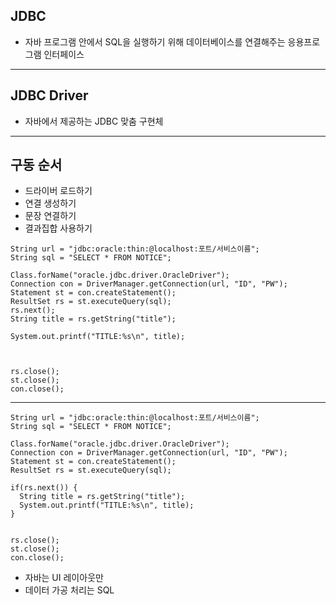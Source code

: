 ## JDBC
* 자바 프로그램 안에서 SQL을 실행하기 위해 데이터베이스를 연결해주는 응용프로그램 인터페이스
***
## JDBC Driver
* 자바에서 제공하는 JDBC 맞춤 구현체
***
## 구동 순서 
* 드라이버 로드하기
* 연결 생성하기
* 문장 연결하기
* 결과집합 사용하기
~~~
String url = "jdbc:oracle:thin:@localhost:포트/서비스이름";
String sql = "SELECT * FROM NOTICE";

Class.forName("oracle.jdbc.driver.OracleDriver");
Connection con = DriverManager.getConnection(url, "ID", "PW");
Statement st = con.createStatement();
ResultSet rs = st.executeQuery(sql);
rs.next();
String title = rs.getString("title");

System.out.printf("TITLE:%s\n", title);



rs.close();
st.close();
con.close();
~~~
***
~~~
String url = "jdbc:oracle:thin:@localhost:포트/서비스이름";
String sql = "SELECT * FROM NOTICE";

Class.forName("oracle.jdbc.driver.OracleDriver");
Connection con = DriverManager.getConnection(url, "ID", "PW");
Statement st = con.createStatement();
ResultSet rs = st.executeQuery(sql);

if(rs.next()) {
  String title = rs.getString("title");
  System.out.printf("TITLE:%s\n", title);
}


rs.close();
st.close();
con.close();
~~~

* 자바는 UI 레이아웃만
* 데이터 가공 처리는 SQL 
